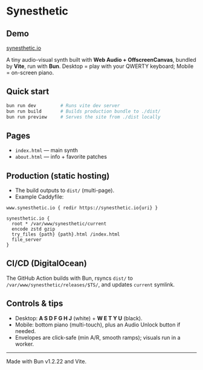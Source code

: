 # Synesthetic

## Demo  
[synesthetic.io](https://www.synesthetic.io)

A tiny audio-visual synth built with **Web Audio + OffscreenCanvas**, bundled by **Vite**, run with **Bun**.
Desktop = play with your QWERTY keyboard; Mobile = on-screen piano.

## Quick start

```bash
bun run dev         # Runs vite dev server
bun run build       # Builds production bundle to ./dist/
bun run preview     # Serves the site from ./dist locally
```

## Pages

* `index.html` — main synth
* `about.html` — info + favorite patches

## Production (static hosting)

* The build outputs to `dist/` (multi-page).
* Example Caddyfile:

```
www.synesthetic.io { redir https://synesthetic.io{uri} }

synesthetic.io {
  root * /var/www/synesthetic/current
  encode zstd gzip
  try_files {path} {path}.html /index.html
  file_server
}
```

## CI/CD (DigitalOcean)

The GitHub Action builds with Bun, rsyncs `dist/` to `/var/www/synesthetic/releases/$TS/`, and updates `current` symlink.

## Controls & tips

* Desktop: **A S D F G H J** (white) + **W E T Y U** (black).
* Mobile: bottom piano (multi-touch), plus an Audio Unlock button if needed.
* Envelopes are click-safe (min A/R, smooth ramps); visuals run in a worker.

---

Made with Bun v1.2.22 and Vite.
